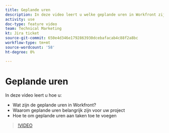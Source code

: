 ```yaml
---
title: Geplande uren
description: In deze video leert u welke geplande uren in Workfront zijn, waarom geplande uren belangrijk zijn voor uw project, hoe u geplande uren kunt toevoegen aan taken
activity: use
doc-type: feature video
team: Technical Marketing
kt: Jira ticket
source-git-commit: 650e4d346e1792863930dcebafacab4c88f2a8bc
workflow-type: tm+mt
source-wordcount: '58'
ht-degree: 0%

---
```


# Geplande uren

In deze video leert u hoe u:

* Wat zijn de geplande uren in Workfront?
* Waarom geplande uren belangrijk zijn voor uw project
* Hoe te om geplande uren aan taken toe te voegen

>[!VIDEO](https://video.tv.adobe.com/v/335090/?quality=12&learn=on)